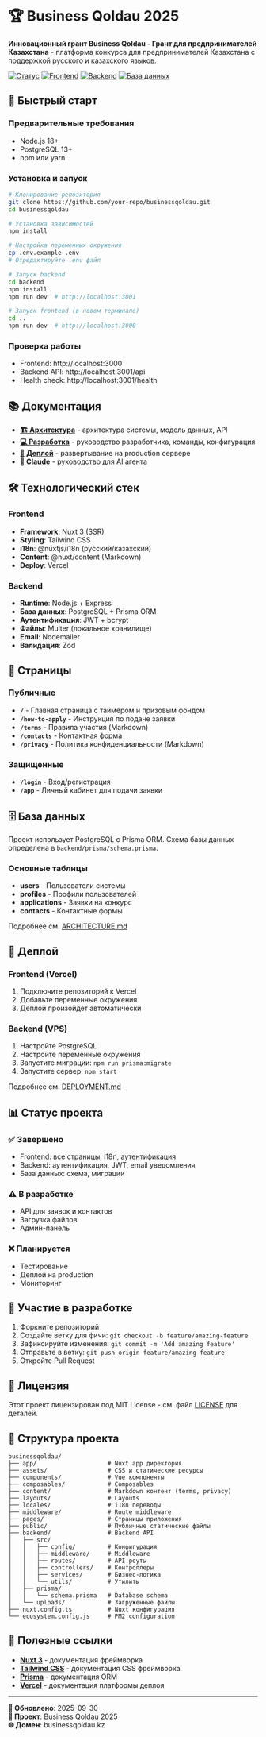 # 🏆 Business Qoldau 2025

**Инновационный грант Business Qoldau - Грант для предпринимателей Казахстана** - платформа конкурса для предпринимателей Казахстана с поддержкой русского и казахского языков.

[![Статус](https://img.shields.io/badge/статус-в%20разработке-yellow)](https://github.com/your-repo/businessqoldau)
[![Frontend](https://img.shields.io/badge/frontend-Nuxt%203-00DC82)](https://nuxt.com/)
[![Backend](https://img.shields.io/badge/backend-Node.js%20%2B%20Express-339933)](https://nodejs.org/)
[![База данных](https://img.shields.io/badge/БД-PostgreSQL%20%2B%20Prisma-336791)](https://www.postgresql.org/)

## 🚀 Быстрый старт

### Предварительные требования
- Node.js 18+ 
- PostgreSQL 13+
- npm или yarn

### Установка и запуск

```bash
# Клонирование репозитория
git clone https://github.com/your-repo/businessqoldau.git
cd businessqoldau

# Установка зависимостей
npm install

# Настройка переменных окружения
cp .env.example .env
# Отредактируйте .env файл

# Запуск backend
cd backend
npm install
npm run dev  # http://localhost:3001

# Запуск frontend (в новом терминале)
cd ..
npm run dev  # http://localhost:3000
```

### Проверка работы
- Frontend: http://localhost:3000
- Backend API: http://localhost:3001/api
- Health check: http://localhost:3001/health

## 📚 Документация

- **[🏗️ Архитектура](ARCHITECTURE.md)** - архитектура системы, модель данных, API
- **[💻 Разработка](DEVELOPMENT.md)** - руководство разработчика, команды, конфигурация
- **[🚀 Деплой](DEPLOYMENT.md)** - развертывание на production сервере
- **[🤖 Claude](CLAUDE.md)** - руководство для AI агента

## 🛠️ Технологический стек

### Frontend
- **Framework**: Nuxt 3 (SSR)
- **Styling**: Tailwind CSS
- **i18n**: @nuxtjs/i18n (русский/казахский)
- **Content**: @nuxt/content (Markdown)
- **Deploy**: Vercel

### Backend
- **Runtime**: Node.js + Express
- **База данных**: PostgreSQL + Prisma ORM
- **Аутентификация**: JWT + bcrypt
- **Файлы**: Multer (локальное хранилище)
- **Email**: Nodemailer
- **Валидация**: Zod

## 📄 Страницы

### Публичные
- **`/`** - Главная страница с таймером и призовым фондом
- **`/how-to-apply`** - Инструкция по подаче заявки
- **`/terms`** - Правила участия (Markdown)
- **`/contacts`** - Контактная форма
- **`/privacy`** - Политика конфиденциальности (Markdown)

### Защищенные
- **`/login`** - Вход/регистрация
- **`/app`** - Личный кабинет для подачи заявки

## 🗄️ База данных

Проект использует PostgreSQL с Prisma ORM. Схема базы данных определена в `backend/prisma/schema.prisma`.

### Основные таблицы
- **users** - Пользователи системы
- **profiles** - Профили пользователей
- **applications** - Заявки на конкурс
- **contacts** - Контактные формы

Подробнее см. [ARCHITECTURE.md](ARCHITECTURE.md#модель-данных)

## 🚀 Деплой

### Frontend (Vercel)
1. Подключите репозиторий к Vercel
2. Добавьте переменные окружения
3. Деплой произойдет автоматически

### Backend (VPS)
1. Настройте PostgreSQL
2. Настройте переменные окружения
3. Запустите миграции: `npm run prisma:migrate`
4. Запустите сервер: `npm start`

Подробнее см. [DEPLOYMENT.md](DEPLOYMENT.md)

## 📊 Статус проекта

### ✅ Завершено
- Frontend: все страницы, i18n, аутентификация
- Backend: аутентификация, JWT, email уведомления
- База данных: схема, миграции

### ⚠️ В разработке
- API для заявок и контактов
- Загрузка файлов
- Админ-панель

### ❌ Планируется
- Тестирование
- Деплой на production
- Мониторинг

## 🤝 Участие в разработке

1. Форкните репозиторий
2. Создайте ветку для фичи: `git checkout -b feature/amazing-feature`
3. Зафиксируйте изменения: `git commit -m 'Add amazing feature'`
4. Отправьте в ветку: `git push origin feature/amazing-feature`
5. Откройте Pull Request

## 📝 Лицензия

Этот проект лицензирован под MIT License - см. файл [LICENSE](LICENSE) для деталей.

## 📁 Структура проекта

```
businessqoldau/
├── app/                    # Nuxt app директория
├── assets/                 # CSS и статические ресурсы
├── components/             # Vue компоненты
├── composables/            # Composables
├── content/                # Markdown контент (terms, privacy)
├── layouts/                # Layouts
├── locales/                # i18n переводы
├── middleware/             # Route middleware
├── pages/                  # Страницы приложения
├── public/                 # Публичные статические файлы
├── backend/                # Backend API
│   ├── src/
│   │   ├── config/         # Конфигурация
│   │   ├── middleware/     # Middleware
│   │   ├── routes/         # API роуты
│   │   ├── controllers/    # Контроллеры
│   │   ├── services/       # Бизнес-логика
│   │   └── utils/          # Утилиты
│   ├── prisma/
│   │   └── schema.prisma   # Database schema
│   └── uploads/            # Загруженные файлы
├── nuxt.config.ts          # Nuxt конфигурация
└── ecosystem.config.js     # PM2 configuration
```

## 🔗 Полезные ссылки

- **[Nuxt 3](https://nuxt.com/docs)** - документация фреймворка
- **[Tailwind CSS](https://tailwindcss.com/docs)** - документация CSS фреймворка
- **[Prisma](https://www.prisma.io/docs)** - документация ORM
- **[Vercel](https://vercel.com/docs)** - документация платформы деплоя

---

**📅 Обновлено**: 2025-09-30  
**👤 Проект**: Business Qoldau 2025  
**🌐 Домен**: businessqoldau.kz
